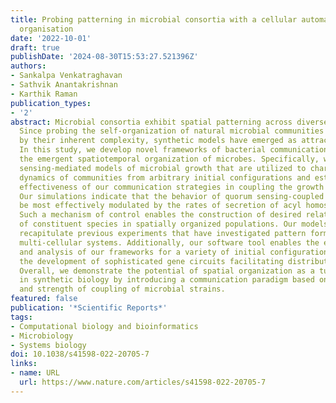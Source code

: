 ```yaml
---
title: Probing patterning in microbial consortia with a cellular automaton for spatial
  organisation
date: '2022-10-01'
draft: true
publishDate: '2024-08-30T15:53:27.521396Z'
authors:
- Sankalpa Venkatraghavan
- Sathvik Anantakrishnan
- Karthik Raman
publication_types:
- '2'
abstract: Microbial consortia exhibit spatial patterning across diverse environments.
  Since probing the self-organization of natural microbial communities is limited
  by their inherent complexity, synthetic models have emerged as attractive alternatives.
  In this study, we develop novel frameworks of bacterial communication and explore
  the emergent spatiotemporal organization of microbes. Specifically, we built quorum
  sensing-mediated models of microbial growth that are utilized to characterize the
  dynamics of communities from arbitrary initial configurations and establish the
  effectiveness of our communication strategies in coupling the growth rates of microbes.
  Our simulations indicate that the behavior of quorum sensing-coupled consortia can
  be most effectively modulated by the rates of secretion of acyl homoserine lactones.
  Such a mechanism of control enables the construction of desired relative populations
  of constituent species in spatially organized populations. Our models accurately
  recapitulate previous experiments that have investigated pattern formation in synthetic
  multi-cellular systems. Additionally, our software tool enables the easy implementation
  and analysis of our frameworks for a variety of initial configurations and simplifies
  the development of sophisticated gene circuits facilitating distributed computing.
  Overall, we demonstrate the potential of spatial organization as a tunable parameter
  in synthetic biology by introducing a communication paradigm based on the location
  and strength of coupling of microbial strains.
featured: false
publication: '*Scientific Reports*'
tags:
- Computational biology and bioinformatics
- Microbiology
- Systems biology
doi: 10.1038/s41598-022-20705-7
links:
- name: URL
  url: https://www.nature.com/articles/s41598-022-20705-7
---
```


